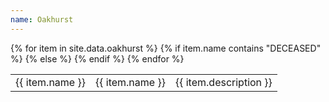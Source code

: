 ```yaml
---
name: Oakhurst
---
```


<table>
  {% for item in site.data.oakhurst %}
  <tr>
  {% if item.name contains "DECEASED" %}
    <td class = "td1_dead"> {{ item.name }} </td>
  {% else %}
    <td class = "td1"> {{ item.name }} </td>
  {% endif %}
    <td class = "td2"> <div class = "p4">{{ item.description }} </div></td>
  </tr>
  {% endfor %}
</table>
<br><br>

